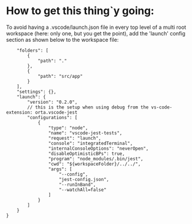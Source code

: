 # How to get this thing`y going:

To avoid having a .vscode/launch.json file in every top level of a multi root workspace (here: only one, but you get the point), add the 'launch' config section as shown below to the workspace file:  


```{
	"folders": [
		{
			"path": "."
		},
		{
			"path": "src/app"
		}
	],
	"settings": {},
	"launch": {
		"version": "0.2.0",
        // this is the setup when using debug from the vs-code-extension: orta.vscode-jest
		"configurations": [
            {
                "type": "node",
                "name": "vscode-jest-tests",
                "request": "launch",
                "console": "integratedTerminal",
                "internalConsoleOptions": "neverOpen",
                "disableOptimisticBPs": true,
                "program": "node_modules/.bin/jest",
                "cwd": "${workspaceFolder}/../../",
                "args": [
                    "--config",
                    "jest-config.json",
                    "--runInBand",
                    "--watchAll=false"
                ]
            }
        ]
	}
}
```
